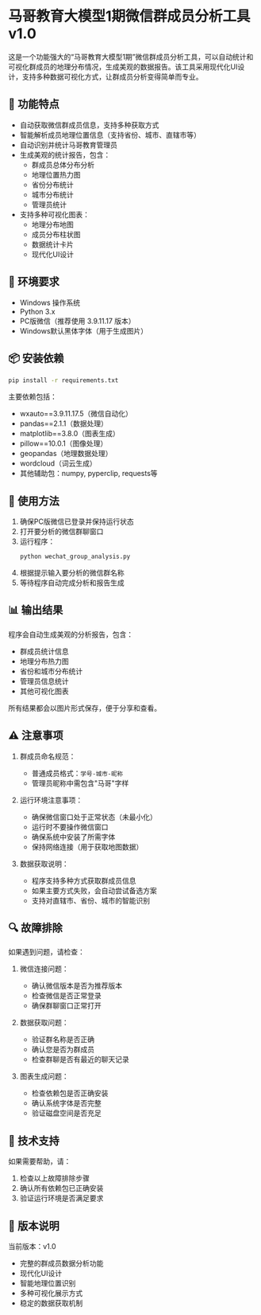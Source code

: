 # 马哥教育大模型1期微信群成员分析工具 v1.0

这是一个功能强大的“马哥教育大模型1期”微信群成员分析工具，可以自动统计和可视化群成员的地理分布情况，生成美观的数据报告。该工具采用现代化UI设计，支持多种数据可视化方式，让群成员分析变得简单而专业。

## 🌟 功能特点

- 自动获取微信群成员信息，支持多种获取方式
- 智能解析成员地理位置信息（支持省份、城市、直辖市等）
- 自动识别并统计马哥教育管理员
- 生成美观的统计报告，包含：
  - 群成员总体分布分析
  - 地理位置热力图
  - 省份分布统计
  - 城市分布统计
  - 管理员统计
- 支持多种可视化图表：
  - 地理分布地图
  - 成员分布柱状图
  - 数据统计卡片
  - 现代化UI设计

## 🔧 环境要求

- Windows 操作系统
- Python 3.x
- PC版微信（推荐使用 3.9.11.17 版本）
- Windows默认黑体字体（用于生成图片）

## 📦 安装依赖

```bash
pip install -r requirements.txt
```

主要依赖包括：
- wxauto==3.9.11.17.5（微信自动化）
- pandas==2.1.1（数据处理）
- matplotlib==3.8.0（图表生成）
- pillow==10.0.1（图像处理）
- geopandas（地理数据处理）
- wordcloud（词云生成）
- 其他辅助包：numpy, pyperclip, requests等

## 🚀 使用方法

1. 确保PC版微信已登录并保持运行状态
2. 打开要分析的微信群聊窗口
3. 运行程序：
   ```bash
   python wechat_group_analysis.py
   ```
4. 根据提示输入要分析的微信群名称
5. 等待程序自动完成分析和报告生成

## 📊 输出结果

程序会自动生成美观的分析报告，包含：
- 群成员统计信息
- 地理分布热力图
- 省份和城市分布统计
- 管理员信息统计
- 其他可视化图表

所有结果都会以图片形式保存，便于分享和查看。

## ⚠️ 注意事项

1. 群成员命名规范：
   - 普通成员格式：`学号-城市-昵称`
   - 管理员昵称中需包含"马哥"字样

2. 运行环境注意事项：
   - 确保微信窗口处于正常状态（未最小化）
   - 运行时不要操作微信窗口
   - 确保系统中安装了所需字体
   - 保持网络连接（用于获取地图数据）

3. 数据获取说明：
   - 程序支持多种方式获取群成员信息
   - 如果主要方式失败，会自动尝试备选方案
   - 支持对直辖市、省份、城市的智能识别

## 🔍 故障排除

如果遇到问题，请检查：

1. 微信连接问题：
   - 确认微信版本是否为推荐版本
   - 检查微信是否正常登录
   - 确保群聊窗口正常打开

2. 数据获取问题：
   - 验证群名称是否正确
   - 确认您是否为群成员
   - 检查群聊是否有最近的聊天记录

3. 图表生成问题：
   - 检查依赖包是否正确安装
   - 确认系统字体是否完整
   - 验证磁盘空间是否充足

## 🤝 技术支持

如果需要帮助，请：
1. 检查以上故障排除步骤
2. 确认所有依赖包已正确安装
3. 验证运行环境是否满足要求

## 📝 版本说明

当前版本：v1.0
- 完整的群成员数据分析功能
- 现代化UI设计
- 智能地理位置识别
- 多种可视化展示方式
- 稳定的数据获取机制 